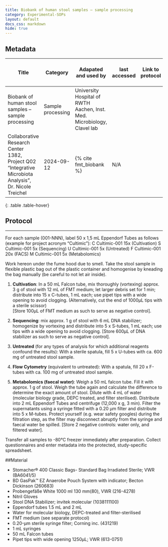 ```yaml
---
title: Biobank of human stool samples – sample processing
category: Experimental-SOPs
layout: default
docs_css: markdown
hide: true
---
```


## Metadata

| Title |  Category | Adapated and used by | last accessed |  Link to protocol | Primary origin for protocol | 
| ------ | ------ | ------ | ------ | ------ |-------|
| Biobank of human stool samples – sample processing   | Sample processing | University Hospital of RWTH Aachen, Inst. Med. Microbiology, Clavel lab 
Collaborative Research Center 1382, Project Q02 “Integrative Microbiota Analysis”, Dr. Nicole Treichel | 2024-09-12 | {% cite fmt_biobank %} | N/A |
{: .table .table-hover}

   
## Protocol

---

For each sample (001-NNN), label 50 x 1,5 mL Eppendorf Tubes as follows (example for project acronym 
“Cultimic”): 
C Cultimic-001 15x  (Cultivation) 
S Cultimic-001 5x   (Sequencing) 
U Cultimic-001 5x   (Untreated) 
F Cultimic-001 20x  (FACS) 
M Cultimic-001 5x   (Metabolomics) 

Work hereon under the fume hood due to smell. 
Take the stool sample in flexible plastic bag out of the plastic container and homogenise by kneading the 
bag manually (be careful to not let air inside). 
1. **Cultivation**: In a 50 mL Falcon tube, mix thoroughly (vortexing) approx. 3 g of stool with 12 mL of 
FMT medium; let larger debris set for 1 min; distribute into 15 x C-tubes, 1 mL each; use pipet tips 
with a wide opening to avoid clogging. (Alternatively, cut the end of 1000µL tips with a sterile 
scissor)  
[Store 100µL of FMT medium as such to serve as negative control]. 


2. **Sequencing**: mix approx. 1 g of stool with 6 mL DNA stabilizer; homogenize by vortexing and 
distribute into 5 x S-tubes, 1 mL each; use tips with a wide opening to avoid clogging. 
[Store 600µL of DNA stabilizer as such to serve as negative control]. 


3. **Untreated** (for any types of analysis for which additional reagents confound the results): With a 
sterile spatula, fill 5 x U-tubes with ca. 600 mg of untreated stool sample. 


4. **Flow Cytometry** (equivalent to untreated): With a spatula, fill 20 x F-tubes with ca. 100 mg of 
untreated stool sample. 


5. **Metabolomics (faecal water)**: Weigh a 50 mL falcon tube. Fill it with approx. 1 g of stool. Weigh the 
tube again and calculate the difference to determine the exact amount of stool. Dilute with 4 mL of 
water (molecular biology grade, DEPC treated, and filter sterilised). Distribute into 2 mL Eppendorf 
Tubes and centrifuge (12,000 x g, 3 min). Filter the supernatants using a syringe fitted with a 0.20 
µm filter and distribute into 5 x M-tubes. Protect yourself (e.g. wear safety googles) during the 
filtration step, as the filter may disconnect abruptly from the syringe and faecal water be spilled. 
[Store 2 negative controls: water only, and filtered water]. 


Transfer all samples to -80°C freezer immediately after preparation. 
Collect questionnaires and enter metadata into the protected, study-specific spreadsheet.


##Material
- Stomacher® 400 Classic Bags- Standard Bag Irradiated Sterile; VWR (BA6041/5) 
-  BD GasPak™ EZ Anaerobe Pouch System with indicator; Becton Dickinson (260683) 
- Probengefäße White 1000 ml 130 mm(80), VWR (216-4278) 
-  Nitril Gloves 
-  Stool DNA Stabilizer; invitek molecular (1038111100) 
-  Eppendorf tubes 1.5 mL and 2 mL 
-  Water for molecular biology, DEPC-treated and filter-sterilised 
-  FMT medium (see separate protocol) 
-  0.20-µm sterile syringe filter; Corning inc. (431219) 
-  1 mL syringes 
-  50 mL Falcon tubes 
-  Pipet tips with wide opening 1250µL; VWR (613-0751)
